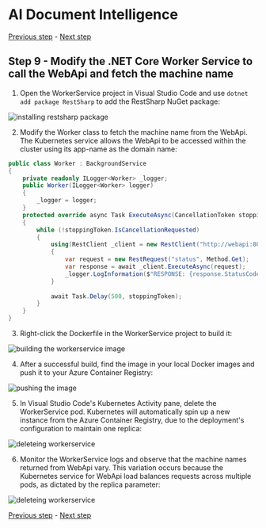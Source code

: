 # AI Document Intelligence

[Previous step](../step-08/README.md) - [Next step](../step-10/README.md)

## Step 9 - Modify the .NET Core Worker Service to call the WebApi and fetch the machine name

1. Open the WorkerService project in Visual Studio Code and use `dotnet add package RestSharp` to add the RestSharp NuGet package:

![installing restsharp package](sshot-9-1.png)

2. Modify the Worker class to fetch the machine name from the WebApi. The Kubernetes service allows the WebApi to be accessed within the cluster using its app-name as the domain name:

```csharp
public class Worker : BackgroundService
{
    private readonly ILogger<Worker> _logger;
    public Worker(ILogger<Worker> logger)
    {
        _logger = logger;
    }
    protected override async Task ExecuteAsync(CancellationToken stoppingToken)
    {
        while (!stoppingToken.IsCancellationRequested)
        {
            using(RestClient _client = new RestClient("http://webapi:8080"))
            {
                var request = new RestRequest("status", Method.Get);
                var response = await _client.ExecuteAsync(request);
                _logger.LogInformation($"RESPONSE: {response.StatusCode}, {response.Content}");
            }
            
            await Task.Delay(500, stoppingToken);
        }
    }
}
```

3. Right-click the Dockerfile in the WorkerService project to build it:

![building the workerservice image](sshot-9-2.png)

4. After a successful build, find the image in your local Docker images and push it to your Azure Container Registry:

![pushing the image](sshot-9-3.png)

5. In Visual Studio Code's Kubernetes Activity pane, delete the WorkerService pod. Kubernetes will automatically spin up a new instance from the Azure Container Registry, due to the deployment's configuration to maintain one replica:

![deleteing workerservice](sshot-9-4.png)

6. Monitor the WorkerService logs and observe that the machine names returned from WebApi vary. This variation occurs because the Kubernetes service for WebApi load balances requests across multiple pods, as dictated by the replica parameter:

![deleteing workerservice](sshot-9-5.png)

[Previous step](../step-08/README.md) - [Next step](../step-10/README.md)